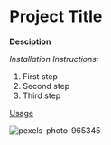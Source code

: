 # Project Title

**Desciption**

*Installation Instructions:*
1. First step
2. Second step
3. Third step

<ins>Usage</ins>

![pexels-photo-965345](https://github.com/user-attachments/assets/5a9a500e-32ea-469f-8ee5-2a5f2d536429)
